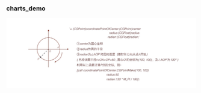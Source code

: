 ### charts_demo

![image](https://github.com/Tuqierrenzu/charts_demo/blob/master/images/any_p2.png?raw=true)
